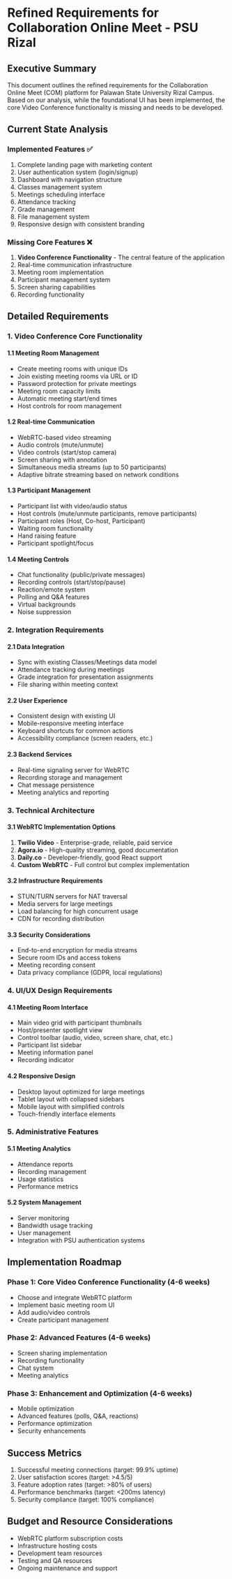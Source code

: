 # Refined Requirements for Collaboration Online Meet - PSU Rizal

## Executive Summary

This document outlines the refined requirements for the Collaboration Online Meet (COM) platform for Palawan State University Rizal Campus. Based on our analysis, while the foundational UI has been implemented, the core Video Conference functionality is missing and needs to be developed.

## Current State Analysis

### Implemented Features ✅
1. Complete landing page with marketing content
2. User authentication system (login/signup)
3. Dashboard with navigation structure
4. Classes management system
5. Meetings scheduling interface
6. Attendance tracking
7. Grade management
8. File management system
9. Responsive design with consistent branding

### Missing Core Features ❌
1. **Video Conference Functionality** - The central feature of the application
2. Real-time communication infrastructure
3. Meeting room implementation
4. Participant management system
5. Screen sharing capabilities
6. Recording functionality

## Detailed Requirements

### 1. Video Conference Core Functionality

#### 1.1 Meeting Room Management
- Create meeting rooms with unique IDs
- Join existing meeting rooms via URL or ID
- Password protection for private meetings
- Meeting room capacity limits
- Automatic meeting start/end times
- Host controls for room management

#### 1.2 Real-time Communication
- WebRTC-based video streaming
- Audio controls (mute/unmute)
- Video controls (start/stop camera)
- Screen sharing with annotation
- Simultaneous media streams (up to 50 participants)
- Adaptive bitrate streaming based on network conditions

#### 1.3 Participant Management
- Participant list with video/audio status
- Host controls (mute/unmute participants, remove participants)
- Participant roles (Host, Co-host, Participant)
- Waiting room functionality
- Hand raising feature
- Participant spotlight/focus

#### 1.4 Meeting Controls
- Chat functionality (public/private messages)
- Recording controls (start/stop/pause)
- Reaction/emote system
- Polling and Q&A features
- Virtual backgrounds
- Noise suppression

### 2. Integration Requirements

#### 2.1 Data Integration
- Sync with existing Classes/Meetings data model
- Attendance tracking during meetings
- Grade integration for presentation assignments
- File sharing within meeting context

#### 2.2 User Experience
- Consistent design with existing UI
- Mobile-responsive meeting interface
- Keyboard shortcuts for common actions
- Accessibility compliance (screen readers, etc.)

#### 2.3 Backend Services
- Real-time signaling server for WebRTC
- Recording storage and management
- Chat message persistence
- Meeting analytics and reporting

### 3. Technical Architecture

#### 3.1 WebRTC Implementation Options
1. **Twilio Video** - Enterprise-grade, reliable, paid service
2. **Agora.io** - High-quality streaming, good documentation
3. **Daily.co** - Developer-friendly, good React support
4. **Custom WebRTC** - Full control but complex implementation

#### 3.2 Infrastructure Requirements
- STUN/TURN servers for NAT traversal
- Media servers for large meetings
- Load balancing for high concurrent usage
- CDN for recording distribution

#### 3.3 Security Considerations
- End-to-end encryption for media streams
- Secure room IDs and access tokens
- Meeting recording consent
- Data privacy compliance (GDPR, local regulations)

### 4. UI/UX Design Requirements

#### 4.1 Meeting Room Interface
- Main video grid with participant thumbnails
- Host/presenter spotlight view
- Control toolbar (audio, video, screen share, chat, etc.)
- Participant list sidebar
- Meeting information panel
- Recording indicator

#### 4.2 Responsive Design
- Desktop layout optimized for large meetings
- Tablet layout with collapsed sidebars
- Mobile layout with simplified controls
- Touch-friendly interface elements

### 5. Administrative Features

#### 5.1 Meeting Analytics
- Attendance reports
- Recording management
- Usage statistics
- Performance metrics

#### 5.2 System Management
- Server monitoring
- Bandwidth usage tracking
- User management
- Integration with PSU authentication systems

## Implementation Roadmap

### Phase 1: Core Video Conference Functionality (4-6 weeks)
- Choose and integrate WebRTC platform
- Implement basic meeting room UI
- Add audio/video controls
- Create participant management

### Phase 2: Advanced Features (4-6 weeks)
- Screen sharing implementation
- Recording functionality
- Chat system
- Meeting analytics

### Phase 3: Enhancement and Optimization (4-6 weeks)
- Mobile optimization
- Advanced features (polls, Q&A, reactions)
- Performance optimization
- Security enhancements

## Success Metrics

1. Successful meeting connections (target: 99.9% uptime)
2. User satisfaction scores (target: >4.5/5)
3. Feature adoption rates (target: >80% of users)
4. Performance benchmarks (target: <200ms latency)
5. Security compliance (target: 100% compliance)

## Budget and Resource Considerations

- WebRTC platform subscription costs
- Infrastructure hosting costs
- Development team resources
- Testing and QA resources
- Ongoing maintenance and support